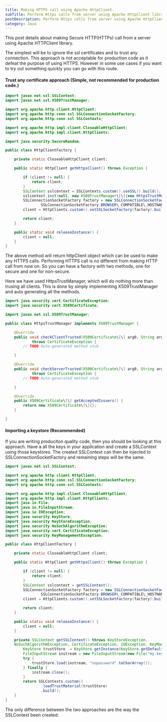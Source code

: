 ```yaml
---
title: Making HTTPS call using Apache HttpClient.
subTitle: Perform Https calls from server using Apache HttpClient library.
postDescription: Perform Https calls from server using Apache HttpClient library.
category: Java
---
```

This post details about making Secure HTTP(HTTPs) call from a server using Apache HTTPClient library.

The simplest will be to ignore the ssl certificates and to trust any connection. This approach is not acceptable for production code as it defeat the purpose of using HTTPS. However in some use cases if you want to try out something quickly you can go with this route.

#### Trust any certificate approach (Simple, not recommended for production code.)
```java
import javax.net.ssl.SSLContext;
import javax.net.ssl.X509TrustManager;

import org.apache.http.client.HttpClient;
import org.apache.http.conn.ssl.SSLConnectionSocketFactory;
import org.apache.http.conn.ssl.SSLContexts;

import org.apache.http.impl.client.CloseableHttpClient;
import org.apache.http.impl.client.HttpClients;

import java.security.SecureRandom;

public class HttpClientFactory {

    private static CloseableHttpClient client;

    public static HttpClient getHttpsClient() throws Exception {

        if (client != null) {
            return client;
        }
        SSLContext sslcontext = SSLContexts.custom().useSSL().build();
        sslcontext.init(null, new X509TrustManager\[\]{new HttpsTrustManager()}, new SecureRandom());
        SSLConnectionSocketFactory factory = new SSLConnectionSocketFactory(sslcontext,
                SSLConnectionSocketFactory.BROWSER\_COMPATIBLE\_HOSTNAME\_VERIFIER);
        client = HttpClients.custom().setSSLSocketFactory(factory).build();

        return client;
    }

    public static void releaseInstance() {
        client = null;
    }
}
```
The above method will return httpClient object which can be used to make any HTTPS calls. Performing HTTPS call is no different from making HTTP call from now on. So you can have a factory with two methods, one for secure and one for non-secure.

Here we have used HttpsTrustManager, which will do nothing more than trusing all clients. This is done by simply implementing X509TrustManager and auto generating all the methods.
```java
import java.security.cert.CertificateException;
import java.security.cert.X509Certificate;

import javax.net.ssl.X509TrustManager;

public class HttpsTrustManager implements X509TrustManager {

	@Override
	public void checkClientTrusted(X509Certificate\[\] arg0, String arg1)
			throws CertificateException {
		// TODO Auto-generated method stub

	}

	@Override
	public void checkServerTrusted(X509Certificate\[\] arg0, String arg1)
			throws CertificateException {
		// TODO Auto-generated method stub

	}

	@Override
	public X509Certificate\[\] getAcceptedIssuers() {
		return new X509Certificate\[\]{};
	}

}
```
#### Importing a keystore (Recommended)

If you are writing produciton quality code, then you should be looking at this approach. Have a all the keys in your application and create a SSLContext using those keystores. The created SSLContext can then be injected to SSLConnectionSocketFactory and remaining steps will be the same.
```java
import javax.net.ssl.SSLContext;

import org.apache.http.client.HttpClient;
import org.apache.http.conn.ssl.SSLConnectionSocketFactory;
import org.apache.http.conn.ssl.SSLContexts;

import org.apache.http.impl.client.CloseableHttpClient;
import org.apache.http.impl.client.HttpClients;
import java.io.File;
import java.io.FileInputStream;
import java.io.IOException;
import java.security.KeyStore;
import java.security.KeyStoreException;
import java.security.NoSuchAlgorithmException;
import java.security.cert.CertificateException;
import java.security.KeyManagementException;

public class HttpClientFactory {

    private static CloseableHttpClient client;

    public static HttpClient getHttpsClient() throws Exception {

        if (client != null) {
            return client;
        }
        SSLContext sslcontext = getSSLContext();
        SSLConnectionSocketFactory factory = new SSLConnectionSocketFactory(sslcontext,
                SSLConnectionSocketFactory.BROWSER\_COMPATIBLE\_HOSTNAME\_VERIFIER);
        client = HttpClients.custom().setSSLSocketFactory(factory).build();

        return client;
    }

    public static void releaseInstance() {
        client = null;
    }

    private SSLContext getSSLContext() throws KeyStoreException, 
    NoSuchAlgorithmException, CertificateException, IOException, KeyManagementException {
        KeyStore trustStore  = KeyStore.getInstance(KeyStore.getDefaultType());
        FileInputStream instream = new FileInputStream(new File("my.keystore"));
        try {
            trustStore.load(instream, "nopassword".toCharArray());
        } finally {
            instream.close();
        }
        return SSLContexts.custom()
                .loadTrustMaterial(trustStore)
                .build();
    }
}
```
The only difference between the two approaches are the way the SSLContext been created.